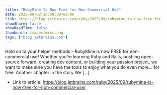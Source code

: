 ```yaml
---
title: "RubyMine Is Now Free for Non-Commercial Use"
date: 2025-09-02T10:58:39+00:00
link: https://blog.jetbrains.com/ruby/2025/09/rubymine-is-now-free-for-non-commercial-use/
showShare: false
showReadTime: false
thumbnail: images/misc.png
tags: ["blog.jetbrains.com"]
---
```

Hold on to your helper methods – RubyMine is now FREE for non-commercial use! Whether you’re learning Ruby and Rails, pushing open-source forward, creating dev content, or building your passion project, we want to make sure you have the tools to enjoy what you do even more… for free. Another chapter in the story We […]

- Link to article: https://blog.jetbrains.com/ruby/2025/09/rubymine-is-now-free-for-non-commercial-use/